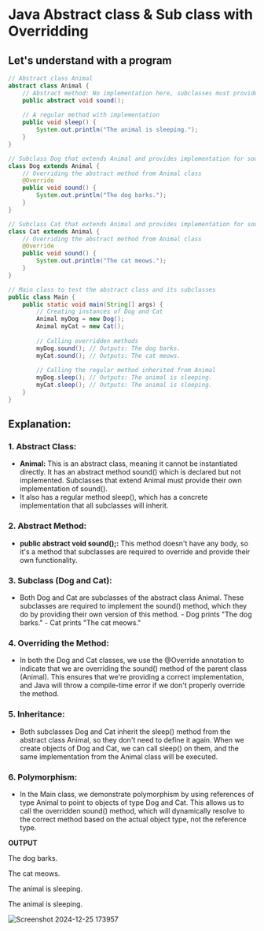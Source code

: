 # Java Abstract class & Sub class with Overridding

## Let's understand with a program
```java
// Abstract class Animal
abstract class Animal {
    // Abstract method: No implementation here, subclasses must provide one
    public abstract void sound();
    
    // A regular method with implementation
    public void sleep() {
        System.out.println("The animal is sleeping.");
    }
}

// Subclass Dog that extends Animal and provides implementation for sound method
class Dog extends Animal {
    // Overriding the abstract method from Animal class
    @Override
    public void sound() {
        System.out.println("The dog barks.");
    }
}

// Subclass Cat that extends Animal and provides implementation for sound method
class Cat extends Animal {
    // Overriding the abstract method from Animal class
    @Override
    public void sound() {
        System.out.println("The cat meows.");
    }
}

// Main class to test the abstract class and its subclasses
public class Main {
    public static void main(String[] args) {
        // Creating instances of Dog and Cat
        Animal myDog = new Dog();
        Animal myCat = new Cat();
        
        // Calling overridden methods
        myDog.sound(); // Outputs: The dog barks.
        myCat.sound(); // Outputs: The cat meows.
        
        // Calling the regular method inherited from Animal
        myDog.sleep(); // Outputs: The animal is sleeping.
        myCat.sleep(); // Outputs: The animal is sleeping.
    }
}
```
## Explanation:
### 1. Abstract Class:
   - **Animal:** This is an abstract class, meaning it cannot be instantiated directly. It has an abstract method sound() which is declared but not implemented. Subclasses that extend Animal must provide
      their own implementation of sound().
   - It also has a regular method sleep(), which has a concrete implementation that all subclasses will inherit.
### 2. Abstract Method:
   - **public abstract void sound();:** This method doesn't have any body, so it's a method that subclasses are required to override and provide their own functionality.
### 3. Subclass (Dog and Cat):
   - Both Dog and Cat are subclasses of the abstract class Animal. These subclasses are required to implement the sound() method, which they do by providing their own version of this method.
          - Dog prints "The dog barks."
          - Cat prints "The cat meows."
### 4. Overriding the Method:
   - In both the Dog and Cat classes, we use the @Override annotation to indicate that we are overriding the sound() method of the parent class (Animal). This ensures that we're providing a correct 
      implementation, and Java will throw a compile-time error if we don't properly override the method.
### 5. Inheritance:
   - Both subclasses Dog and Cat inherit the sleep() method from the abstract class Animal, so they don't need to define it again. When we create objects of Dog and Cat, we can call sleep() on them, and the
     same implementation from the Animal class will be executed.
### 6. Polymorphism:
   - In the Main class, we demonstrate polymorphism by using references of type Animal to point to objects of type Dog and Cat. This allows us to call the overridden sound() method, which will dynamically
     resolve to the correct method based on the actual object type, not the reference type.

**OUTPUT**

The dog barks.

The cat meows.

The animal is sleeping.

The animal is sleeping.


![Screenshot 2024-12-25 173957](https://github.com/user-attachments/assets/a09c1018-c5a0-44f6-b8dc-7c289c5314b1)

